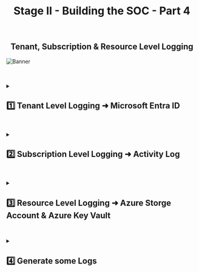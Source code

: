 <br>

<h1 align="center">Stage II - Building the SOC - Part 4</h1>

<br>

<h2 align="center">Tenant, Subscription & Resource Level Logging</h2>

![Banner](https://github.com/user-attachments/assets/39d59344-9d47-4be6-aba0-7ba2ead7efba)

<br />

<br />

<details close> 
<summary> <h2>1️⃣ Tenant Level Logging ➜ Microsoft Entra ID</h2> </summary>
<br>
  
> The first thing we're going to do is create a **Diagnostic Setting** in **Microsoft Entra ID**.
> 
> This will allow us to **Ingest Logs** into our **Log Analytics Workspace**.

<br>

- Choose a **"Diagnostic setting name"** ➜ I picked ```ADD-Logs```

- Under **Logs** ➜ **Category groups** ➜ select ☑️ **AuditLogs**,  ☑️ **SigninLogs** and ☑️ **NonInteractiveUserSigninLogs**

- Make sure we're sending the Logs to our **Log Analytics Workspace** ```LAW-Cyber-Lab```

Click **Save**

<br>

![azure portal](https://github.com/user-attachments/assets/ed64370f-008f-4711-8e7d-25401d8a29a8)

<br>

Next we'll create a **New User**:

- We can Name it ```Lain```

- Copy and Save the **Auto-generated Password**

<br>

![azure portal](https://github.com/user-attachments/assets/b4c7d057-a52c-4dee-bcd5-79111a5f44d6)

<br>

Go to the **Assignments** tab ➜ click on ➕ **Add role** ➜ assign the **Global Administrator** role to the New User.

Click **"Review + create"** to Create the New User:

<br>

![azure portal](https://github.com/user-attachments/assets/3e824ba8-8383-441b-9419-346b8bfab7a2)

<br>

<h2></h2>

<br>

We'll now create another **New User** ➜ this is going to be our **"Attacker" User** ```Madara```

➡️ Generate some **Failed Authentication Logs** ➜ by failing to Log In 10 times in a row.

<br>

![azure portal](https://github.com/user-attachments/assets/b5025517-7ef9-4705-b200-5ced4626b52c)

<br>

<h2></h2>

<br>

We can go back to our **Log Analytics Workspace** to confirm that **Logs are Properly Being Ingested**.

<br>

>   <details close> 
>   
> **<summary> 💡 Note</summary>**
> 
> The **AuditLogs** come in pretty quickly, but the **SigninLogs** and **AzureActivity** take a while to come into the **Log Analytics Workspace**.
>   
> Generate the logs, then take a 20-30 minute coffee break and query the LAW after.
> 
>   </details>

<br>

### Audit Logs:

<br>

![azure portal](https://github.com/user-attachments/assets/0768f8c7-814f-417a-a249-b3d684091d33)

<br>

### Signin Logs:

<br>

![azure portal](https://github.com/user-attachments/assets/cb258735-8498-4926-955c-397cdd31f603)

<br>

  </details>

<h2></h2>

<details close> 
<summary> <h2>2️⃣ Subscription Level Logging ➜ Activity Log</h2> </summary>
<br>

We're now going to export the **Azure Activity Logs** to our **Log Analytics Workspace**.

Go to **Azure Monitor** ➜ then the **Activity Log** blade ➜ and click on ⚙️ **Export Activity Logs**

<br>

![azure portal](https://github.com/user-attachments/assets/bf87437a-ba52-4a1e-9ca1-4856940e053f)

<br>

We'll then create a new **Diagnostic Setting** ➜ I named mine ```ds-activity-logs```:

<br>

![azure portal](https://github.com/user-attachments/assets/d4c4cc49-71f8-4ab9-85d9-942d80a8c289)

<br>

Now we'll **Generate some Logs** to confirm functionality.

To do so I decided to:

- Create 2 New **Resource Groups**
- Add a new **Inbound Security Rule** to 1 of the existing NSGs

<br>

### New Resource Groups:

<br>

![azure portal](https://github.com/user-attachments/assets/c1273b17-0839-4d9a-b87c-a50b3db2554b)

<br>

### New Inbound Security Rule in the ```attack-vm-nsg```:

<br>

![azure portal](https://github.com/user-attachments/assets/5d18fe9e-f39b-41a8-8665-1506fbd81758)

<br>

💡 I then Deleted all these new Resources just to confirm the **Logs were Flowing into the LAW Properly**.

Back to our **Log Analytics Workspace** ➜ I **Queried the Logs** for any **Changes to the NSGs**:

<br>

![azure portal](https://github.com/user-attachments/assets/1f7885d3-13bf-454c-8d8d-4a9e6d229666)

<br>

I also performed another **Query for Checking Resource Group Deletion** in our Logs:

<br>

![azure portal](https://github.com/user-attachments/assets/26ca75bd-e180-4e8b-9f95-858145bb805b)

<br>

  </details>

<h2></h2>

<details close> 
<summary> <h2>3️⃣ Resource Level Logging ➜ Azure Storge Account & Azure Key Vault</h2> </summary>
<br>

The next step is to Enable Logs for our Storage account and for our Key Vault.

<br>

### Storage Account:

<br>

Go to **Storage Accounts** ➜ and select our ```sacyberlab009``` Storage Account

On the left side under **Monitoring** ➜ select the **Diagnostic settings** blade

For the **"blob"** line ➜ click on ⛔ **Disabled** under **"Diagnostic status"** for the 

<br>

![azure portal](https://github.com/user-attachments/assets/14c169a9-f7cc-4c4e-8c0e-23e6f7898c9e)

<br>

Click on ➕ **Add Diagnostic setting**

<br>

![azure portal](https://github.com/user-attachments/assets/9ad6d6eb-6fcd-4208-90c6-c2f9308ad88d)

<br>

- Set up a **"Diagnostic setting name"** ➜ I picked ```ds-storage-acct```

- Under **Logs** ➜ **Category groups** ➜ select ☑️ **audit**

- Make sure we're sending the Logs to our **Log Analytics Workspace** ```LAW-Cyber-Lab```

Click **Save**

<br>

![azure portal](https://github.com/user-attachments/assets/6750ea6a-f1b8-46b5-81c2-c16358ecf292)

<br>

<h2></h2>

<br>

### Azure Key Vault:

<br>

Navigate to **Azure Key Vault** ➜ click on **"Create a Key Vault"**.

⚠️ Make sure it is in the same Resource Group & Region as our other Resources.

Also ➜ the **"Key vault name"** must be Globally Unique.

Click the **"Next"** button:

<br>

![azure portal](https://github.com/user-attachments/assets/0928b8a2-16e2-4e10-8598-2870b2f30635)

<br>

Under the **"Access configuration"** tab ➜ set the **"Permission model"** to ◉ **Vault access policy**

Click on **"Review + Create"**.

<br>

![azure portal](https://github.com/user-attachments/assets/5e84b87f-728d-498b-8ea0-e1d02b71f406)

<br>

We'll then create a **Diagnostic Setting** for the **Key Vault** ➜ the same way we did for the **Storage Account**.

<br>

![azure portal](https://github.com/user-attachments/assets/463cc82f-4806-4c1f-9103-051ab84689f8)

<br>

- Pick a **"Diagnostic setting name"** ➜ ```ds-akv```

- Under **Logs** ➜ **Category groups** ➜ select ☑️ **audit**

- Once again ➜ make sure we're sending the Logs to our **Log Analytics Workspace** ```LAW-Cyber-Lab```

Click **Save**

<br>

![azure portal](https://github.com/user-attachments/assets/358c763b-3b13-49ae-be30-ae40384df755)

<br>

  </details>

<h2></h2>

<details close> 
<summary> <h2>4️⃣ Generate some Logs</h2> </summary>
<br>

Finally, we're going to generate some logs by creating a Few Secrets inside of our Azure Key Vault

We're then going to **Query those Logs** and analyse them inside of our LAW.

<br>

### Secret Number 1:

<br>

![azure portal](https://github.com/user-attachments/assets/677d2a01-7249-4784-ba4d-14ec206b7014)

<br>

### Secret Number 2:

<br>

![azure portal](https://github.com/user-attachments/assets/93575473-1b10-46a3-8b71-ed3eb61897d3)

<br>

Inside of our ```ak-cyber-lab``` **Key Vault** ➜ we can confirm that both Secrets were Created ✅

<br>

![azure portal](https://github.com/user-attachments/assets/c03626dd-4df1-4c3a-99fe-ce8dbb007f83)

<br>

So we'll then Query our ```LAW-Cyber-Lab``` ➜ to make sure **Logs are Flowing from our Resources**:

<br>

![azure portal](https://github.com/user-attachments/assets/8a1c02ff-e3b8-48a0-ae37-b69d648bae25)

<br>

  </details>

<h2></h2>

<br>

<br>

<br>

<br>

<br>

<br>

<br>
  
<br>
